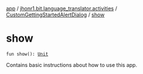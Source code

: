 [app](../../index.md) / [jhonr1.bit.language_translator.activities](../index.md) / [CustomGettingStartedAlertDialog](index.md) / [show](./show.md)

# show

`fun show(): `[`Unit`](https://kotlinlang.org/api/latest/jvm/stdlib/kotlin/-unit/index.html)

Contains basic instructions about how to use this app.

